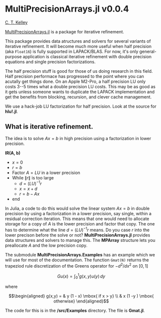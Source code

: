 # MultiPrecisionArrays.jl v0.0.4

[C. T. Kelley](https://ctk.math.ncsu.edu)

[MultiPrecisionArrays.jl](https://github.com/ctkelley/MultiPrecisionArrays.jl) is a package for iterative refinement. 

This package provides data atructures and solvers for several variants of iterative refinement. It will become much more useful when half precision (aka ```Float16```) is fully supported in LAPACK/BLAS. For now, it's only general-purpose
application is classical iterative refinement with double precision equations and single precision factorizations.

The half precision stuff is good for those of us doing research in this field. Half precision performace has progressed to the point where you can acutally get things done. On an Apple M2-Pro, a half precision LU only costs 3--5 times
what a double precision LU costs. This may be as good as it gets unless someone wants to duplicate the LAPACK implementation and get the benefits from blocking, recursion, and clever cache management.

We use a hack-job LU factorization for half precision. Look at the source
for __hlu!.jl__.

## What is iterative refinement.

The idea is to solve $Ax=b$ in high precision using a factorization
in lower precision. 

__IR(A, b)__

- $x = 0$
- $r = b$
- Factor $A = LU$ in a lower precision
- While $\| r \|$ is too large
  - $d = (LU)^{-1} r$
  - $x = x + d$
  - $r = b - Ax$
- end

In Julia, a code to do this would solve the linear system $A x = b$ in double precision by using a
factorization in a lower precision, say single, within a residual correction iteration. This means that one would need
to allocate storage for a copy of $A$ is the lower precision and factor that copy. The one has to determine what the line
$d = (LU)^{-1} r$ means. Do you case $r$ into the lower precison before the solve or not? __MultiPrecisionArrays.jl__ provides
data structures and solvers to manage this. The __MPArray__ structure lets you preallocate $A$ and the low precision copy.

The submodule __MultiPrecisionArrays.Examples__ has an example which we will use for most of the documentation. The function ```Gmat(N)``` returns
the trapeziod rule discretization of the Greens operator for $-d^2/dx^2$ on $[0,1]$


```math 
G u(x) = \int_0^1 g(x,y) u(y) \, dy 
```


where

```math
\begin{aligned}
g(x,y) =  & y (1 - x)  \mbox{ if x > y} \\
& x (1 -y )  \mbox{ otherwise}
\end{aligned}
```

The code for this is in the __/src/Examples__ directory. The file is __Gmat.jl__.


